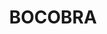 ---
lastmod: '2025-04-06T06:05:20+00:00'
latitude: -33.09511057
layout: suburb
longitude: 148.5386077
postcode: '2865'
state: NSW
title: BOCOBRA
url: /nsw/bocobra/
---